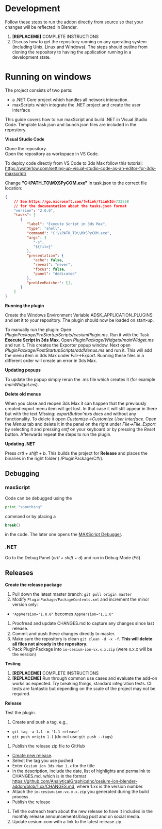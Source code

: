 # Development

Follow these steps to run the addon directly from source so that your changes will be reflected in Blender.

1. **[REPLACEME]** COMPLETE INSTRUCTIONS
1. Discuss how to get the repository running on any operating system (including Unix, Linux and Windows). The steps should outline from cloning the repository to having the application running in a development state.


# Running on windows

The project consists of two parts:
- a .NET Core project which handles all network interaction.
- maxScripts which integrate the .NET project and create the user interface

This guide covers how to run maxScript and build .NET in Visual Studio Code.
Template task.json and launch.json files are included in the repository.

**Visual Studio Code**

Clone the repository.\
Open the repository as workspace in VS Code.

To deploy code directly from VS Code to 3ds Max follow this tutorial:
https://walterlow.com/setting-up-visual-studio-code-as-an-editor-for-3ds-maxscript/

Change **"C:\\PATH_TO\\MXSPyCOM.exe"** in task.json to the correct file location:
```json
{
    // See https://go.microsoft.com/fwlink/?LinkId=733558
    // for the documentation about the tasks.json format
    "version": "2.0.0",
    "tasks": [
       {
          "label": "Execute Script in 3ds Max",
          "type": "shell",
          "command": "C:\\PATH_TO\\MXSPyCOM.exe",
          "args": [
             "-s",
             "${file}"
          ],
          "presentation": {
             "echo": false,
             "reveal": "never",
             "focus": false,
             "panel": "dedicated"
          },
          "problemMatcher": [],
       }
    ]
}
```

**Running the plugin**

Create the Windows Environment Variable ADSK_APPLICATION_PLUGINS and set it to your repository.
The plugin should now be loaded on start-up.

To manually run the plugin:
Open *PluginPackage/PreStartupScripts/cesiumPlugin.ms*.
Run it with the Task **Execute Script in 3ds Max**.
Open *PluginPackage/Widgets/mainWidget.ms* and run it. This creates the Exporter popup window.
Next open *PluginPackage/PostStartupScripts/addMenus.ms* and run it. This will add the menu item in 3ds Max under *File->Export*.
Running these files in a different order will create an error in 3ds Max.

**Updating popups**

To update the popup simply rerun the .ms file which creates it (for example *mainWidget.ms*).

**Delete old menus**

When you close and reopen 3ds Max it can happen that the previously created export menu item will get lost. In that case it will still appear in there but with the text *Missing: exportButton'mxs docs* and without any functionality. To delete it open *Customize->Customize User Interface*. Open the *Menus* tab and delete it in the panel on the right under *File->File_Export* by selecting it and pressing *entf* on your keyboard or by pressing the *Reset* button. Afterwards repeat the steps to run the plugin.

**Updating .NET**

Press *crtl + shift + b*. This builds the project for **Release** and places the binaries in the right folder (./PluginPackage/C#/).


## Debugging
### maxScript
Code can be debugged using the
```python
print "something"
```
command or by placing a 
```python
break()
```
in the code. The later one opens the [MAXScript Debugger](http://help.autodesk.com/view/3DSMAX/2020/ENU/?guid=GUID-E04AB16E-D5C8-4B00-81A6-E3945E97A1EB).

### .NET

Go to the Debug Panel (*crtl + shift + d*) and run in Debug Mode (*F5*).

## Releases

**Create the release package**

1. Pull down the latest master branch: `git pull origin master`
1. Modify `PluginPackage/PackageContents.xml` and increment the minor version only:
  - `"AppVersion="1.0.0"` becomes `AppVersion="1.1.0"`
1. Proofread and update CHANGES.md to capture any changes since last release.
1. Commit and push these changes directly to master.
1. Make sure the repository is clean `git clean -d -x -f`. __This will delete all files not already in the repository.__
1. Pack PluginPackage into `io-cesium-ion-vx.x.x.zip` (were x.x.x will be the version)

**Testing**

1. **[REPLACEME]** COMPLETE INSTRUCTIONS
1. **[REPLACEME]** Run through common use cases and evaluate the add-on works as expected. Try breaking things, standard integration tests. CI tests are fantastic but depending on the scale of the project may not be required.

**Release**

Test the plugin.

1. Create and push a tag, e.g.,

-   `git tag -a 1.1 -m '1.1 release'`
-   `git push origin 1.1` (do not use `git push --tags`)

1. Publish the release zip file to GitHub

-   [Create new release](https://github.com/AnalyticalGraphicsInc/cesium-ion-3ds-max-plugin/releases/new).
-   Select the tag you use pushed
-   Enter `Cesium ion 3ds Max 1.x` for the title
-   In the description, include the date, list of highlights and permalink to CHANGES.md, which is in the format https://github.com/AnalyticalGraphicsInc/cesium-ion-blender-addon/blob/1.xx/CHANGES.md, where 1.xx is the version number.
-   Attach the `io-cesium-ion-vx.x.x.zip` you generated during the build process.
-   Publish the release

1. Tell the outreach team about the new release to have it included in the monthly release announcements/blog post and on social media.
1. Update cesium.com with a link to the latest release zip.
